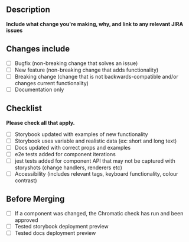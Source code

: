 ## Description

**Include what change you're making, why, and link to any relevant JIRA issues**

## Changes include

- [ ] Bugfix (non-breaking change that solves an issue)
- [ ] New feature (non-breaking change that adds functionality)
- [ ] Breaking change (change that is not backwards-compatible and/or changes current functionality)
- [ ] Documentation only

## Checklist

**Please check all that apply.**

- [ ] Storybook updated with examples of new functionality
- [ ] Storybook uses variable and realistic data (ex: short and long text)
- [ ] Docs updated with correct props and examples
- [ ] e2e tests added for component iterations
- [ ] jest tests added for component API that may not be captured with storyshots (change handlers, renderers etc)
- [ ] Accessibility (includes relevant tags, keyboard functionality, colour contrast)

## Before Merging

- [ ] If a component was changed, the Chromatic check has run and been approved
- [ ] Tested storybook deployment preview
- [ ] Tested docs deployment preview
